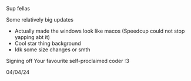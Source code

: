 Sup fellas

Some relatively big updates

- Actually made the windows look like macos (Speedcup could not stop yapping abt it)
- Cool star thing background
- Idk some size changes or smth

Signing off
Your favourite self-proclaimed coder :3

04/04/24
